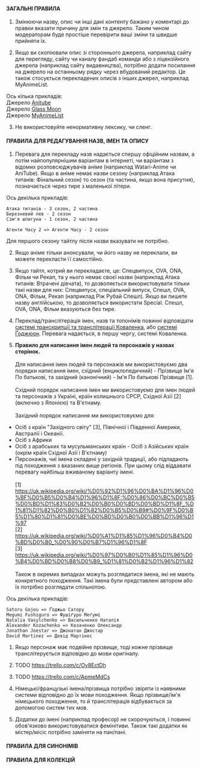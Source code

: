 #### ЗАГАЛЬНІ ПРАВИЛА

1. Змінюючи назву, опис чи інші дані контенту бажано у коментарі до правки вказати причину для змін та джерело. Таким чином модераторам буде простіше перевірити ваші зміни та швидше прийняти їх.

2. Якщо ви скопіювали опис зі стороннього джерела, наприклад сайту для перегляду, сайту чи каналу фандаб команди або з ліцензійного джерела (наприклад сайту видавництва), потрібно додати посилання на джерело на останньому рядку через вбудований редактор. Це також стосується перекладених описів з інших джерел, наприклад MyAnimeList.

Ось кілька прикладів: \
Джерело [Anitube](https://anitube.in.ua/4465-sousou-no-frieren.html) \
Джерело [Glass Moon](https://t.me/gwean_maslinka/5930) \
Джерело [MyAnimeList](https://myanimelist.net/anime/52991/Sousou_no_Frieren)


3. Не використовуйте ненормативну лексику, чи сленг.


#### ПРАВИЛА ДЛЯ РЕДАГУВАННЯ НАЗВ, ІМЕН ТА ОПИСУ

1. Перевага для перекладу назв надається спершу офіційним назвам, а потім найпопулярнішим варіантам в інтернеті, чи варіантам з відомих розповсюджувачів аніме (наприклад Watari-Anime чи AniTube). Якщо в аніме немає назви сезону (наприклад Атака титанів: Фінальний сезон) то сезон (та частина, якщо вона присутня), позначається через тире з маленької літери.

Ось декілька прикладів:
```
Атака титанів - 3 сезон, 2 частина
Березневий лев - 2 сезон
Сім'я шпигуна - 1 сезон, 2 частина

Агенти Часу 2 => Агенти Часу - 2 сезон
```

Для першого сезону тайтлу після назви вказувати не потрібно.

2. Якщо аніме тільки анонсували, чи його назву не переклали, ви можете перекласти її самостійно.

3. Якщо тайтл, котрий ви перекладаєте, це: Спецвипуск, OVA, ONA, Фільм чи Рекап, та у нього немає своєї назви (наприклад Атака титанів: Втрачені дівчата), то дозволяється використовувати тільки такі назви для них: Спецвипуск, спеціальний випуск, Спешл, OVA, ONA, Фільм, Рекап (наприклад Ріж Рубай Спешл). Якщо ви пишете назву англійською, то дозволяється використати Special. Спешл, OVA, ONA, Фільм вказуються без тире.

4. Переклад/транслітерація імен, назв та топонімів повинні відповідати [системі транскрипції та транслітерації Коваленка](https://uk.wikipedia.org/wiki/%D0%AF%D0%BF%D0%BE%D0%BD%D1%81%D1%8C%D0%BA%D0%BE-%D1%83%D0%BA%D1%80%D0%B0%D1%97%D0%BD%D1%81%D1%8C%D0%BA%D1%96_%D1%81%D0%B8%D1%81%D1%82%D0%B5%D0%BC%D0%B8_%D1%82%D1%80%D0%B0%D0%BD%D1%81%D0%BA%D1%80%D0%B8%D0%BF%D1%86%D1%96%D1%97_%D1%82%D0%B0_%D1%82%D1%80%D0%B0%D0%BD%D1%81%D0%BB%D1%96%D1%82%D0%B5%D1%80%D0%B0%D1%86%D1%96%D1%97#%D0%9A%D0%BE%D0%B2%D0%B0%D0%BB%D0%B5%D0%BD%D0%BA%D0%BE_(2012)), або [системі Ґоджюон](https://uk.wikipedia.org/wiki/%D0%AF%D0%BF%D0%BE%D0%BD%D1%81%D1%8C%D0%BA%D0%BE-%D1%83%D0%BA%D1%80%D0%B0%D1%97%D0%BD%D1%81%D1%8C%D0%BA%D1%96_%D1%81%D0%B8%D1%81%D1%82%D0%B5%D0%BC%D0%B8_%D1%82%D1%80%D0%B0%D0%BD%D1%81%D0%BA%D1%80%D0%B8%D0%BF%D1%86%D1%96%D1%97_%D1%82%D0%B0_%D1%82%D1%80%D0%B0%D0%BD%D1%81%D0%BB%D1%96%D1%82%D0%B5%D1%80%D0%B0%D1%86%D1%96%D1%97#%D0%A1%D0%B8%D1%81%D1%82%D0%B5%D0%BC%D0%B0_%D2%90%D0%BE%D0%B4%D0%B6%D1%8E%D0%BE%D0%BD_(2011)). Перевага надається, в першу чергу, системі Коваленка.

5. **Правило для написання імен людей та персонажів у назвах сторінок.** \
\
Для написання імен людей та персонажів ми використовуємо два порядки написання імен, східний (енциклопедичний) -  Прізвище Ім'я По батькові, та західний (канонічний) - Ім'я По батькові Прізвище [1]. \
\
Східний порядок написання імен ми використовуємо для імен людей та персонажів з Україні, країн колишнього СРСР, Східної Азії [2] (включно з Японією) та В'єтнаму. \
\
Західний порядок написання ми використовуємо для: 
- Осіб з країн "Західного світу" [3], Північної і Південної Америки, Австралії і Океанії.
- Осіб з Африки
- Осіб з арабських та мусульманських країн   - Осіб з Азійських країн (окрім країн Східної Азії і В'єтнаму)
- Персонажів, чиї імена складені у західній традиції, або підпадають під походження з вказаних вище регіонів. 
При цьому слід віддавати перевагу найбільш вживаному варіанту імені. \
\
[1] https://uk.wikipedia.org/wiki/%D0%92%D1%96%D0%BA%D1%96%D0%BF%D0%B5%D0%B4%D1%96%D1%8F:%D0%86%D0%BC%D0%B5%D0%BD%D1%83%D0%B2%D0%B0%D0%BD%D0%BD%D1%8F_%D1%81%D1%82%D0%B0%D1%82%D0%B5%D0%B9#%D0%9F%D0%B5%D1%80%D1%81%D0%BE%D0%BD%D0%B0%D0%BB%D1%96%D1%97 \
[2] https://uk.wikipedia.org/wiki/%D0%A1%D1%85%D1%96%D0%B4%D0%BD%D0%B0_%D0%90%D0%B7%D1%96%D1%8F \
[3] https://uk.wikipedia.org/wiki/%D0%97%D0%B0%D1%85%D1%96%D0%B4%D0%BD%D0%B8%D0%B9_%D1%81%D0%B2%D1%96%D1%82 \
\
Також в окремих випадках можуть розглядатися імена, які не мають конкретного походження. Такі імена були представлені автором або їх потрібно розглядати спільнотою.

Ось декілька прикладів:
```
Satoru Gojou => Ґоджьо Сатору
Megumi Fushiguro => Фушіґуро Меґумі
Natalia Vasylchenko => Васильченко Наталія
Alexander Kozachenko => Козаченко Олександр
Jonathan Joestar => Джонатан Джостар
David Martinez => Девід Мартінес
```

1. Якщо персонаж має подвійне прізвище, тоді кожне прізвище транслітерується відповідно до мови оригіналу.

2. TODO https://trello.com/c/Oy8EctDh

3. TODO https://trello.com/c/ApmeMdCs

4. Німецькі/французькі імена/прізвища потрібно звіряти із наявними системи відповідно до їх мови походження. Якщо прізвище/ім'я німецького походження, то й транслітерація відбувається за допомогою систем тих мов.

5.  Додатки до імені (наприклад професор) не скорочуються, і повинні обов'язково використовуватися фемінітиви. Також такі додатки як містер/місіс потрібно заміняти на пан/пані.


#### ПРАВИЛА ДЛЯ СИНОНІМІВ

<!-- TODO -->


#### ПРАВИЛА ДЛЯ КОЛЕКЦІЙ

<!-- TODO -->
